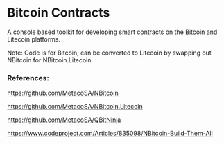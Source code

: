 ﻿# Bitcoin Contracts

A console based toolkit for developing smart contracts on the Bitcoin and Litecoin platforms.

Note: Code is for Bitcoin, can be converted to Litecoin by swapping out NBitcoin for NBitcoin.Litecoin.

### References:

https://github.com/MetacoSA/NBitcoin

https://github.com/MetacoSA/NBitcoin.Litecoin

https://github.com/MetacoSA/QBitNinja

https://www.codeproject.com/Articles/835098/NBitcoin-Build-Them-All